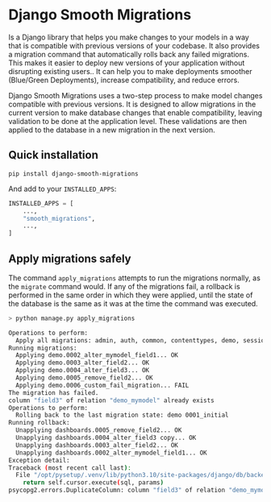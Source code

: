 # Django Smooth Migrations

Is a Django library that helps you make changes to your models in a way that is compatible with previous versions of your codebase. It also provides a migration command that automatically rolls back any failed migrations. This makes it easier to deploy new versions of your application without disrupting existing users.. It can help you to make deployments smoother (Blue/Green Deployments), increase compatibility, and reduce errors.

Django Smooth Migrations uses a two-step process to make model changes compatible with previous versions. It is designed to allow migrations in the current version to make database changes that enable compatibility, leaving validation to be done at the application level. These validations are then applied to the database in a new migration in the next version.

## Quick installation

```
pip install django-smooth-migrations
```

And add to your ``INSTALLED_APPS``:

```python
INSTALLED_APPS = [
    ...,
    "smooth_migrations",
    ...,
]
```

## Apply migrations safely

The command `apply_migrations` attempts to run the migrations normally, as the `migrate` command would. If any of the migrations fail, a rollback is performed in the same order in which they were applied, until the state of the database is the same as it was at the time the command was executed.

```bash
> python manage.py apply_migrations

Operations to perform:
  Apply all migrations: admin, auth, common, contenttypes, demo, sessions
Running migrations:
  Applying demo.0002_alter_mymodel_field1... OK
  Applying demo.0003_alter_field2... OK
  Applying demo.0004_alter_field3... OK
  Applying demo.0005_remove_field2... OK
  Applying demo.0006_custom_fail_migration... FAIL
The migration has failed.
column "field3" of relation "demo_mymodel" already exists
Operations to perform:
  Rolling back to the last migration state: demo 0001_initial
Running rollback:
  Unapplying dashboards.0005_remove_field2... OK
  Unapplying dashboards.0004_alter_field3 copy... OK
  Unapplying dashboards.0003_alter_field2... OK
  Unapplying dashboards.0002_alter_mymodel_field1... OK
Exception detail:
Traceback (most recent call last):
  File "/opt/pysetup/.venv/lib/python3.10/site-packages/django/db/backends/utils.py", line 89, in _execute
    return self.cursor.execute(sql, params)
psycopg2.errors.DuplicateColumn: column "field3" of relation "demo_mymodel" already exists
```